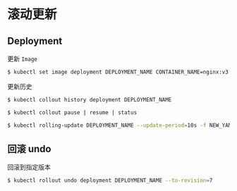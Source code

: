 # 滚动更新

## Deployment

更新 `Image`

```bash
$ kubectl set image deployment DEPLOYMENT_NAME CONTAINER_NAME=nginx:v3 --record
```

更新历史

```bash
$ kubectl collout history deployment DEPLOYMENT_NAME
```

```bash
$ kubectl collout pause | resume | status
```

```bash
$ kubectl rolling-update DEPLOYMENT_NAME --update-period=10s -f NEW_YAML_FILE
```

## 回滚 undo

回滚到指定版本

```bash
$ kubectl rollout undo deployment DEPLOYMENT_NAME --to-revision=7
```
